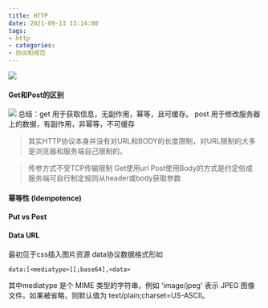 ```yaml
---
title: HTTP
date: 2021-09-13 13:14:00
tags:
- http
- categories: 
- 协议和规范
---
```

![](https://developer.mozilla.org/en-US/docs/Web/HTTP/Messages/httpmsgstructure2.png)
#### Get和Post的区别
![](https://i0.wp.com/tvax1.sinaimg.cn/large/0032xJMSgy1guexb1cxwdj611i0o0tpb02.jpg)
总结：get 用于获取信息，无副作用，幂等，且可缓存。
post 用于修改服务器上的数据，有副作用，非幂等，不可缓存

> 其实HTTP协议本身并没有对URL和BODY的长度限制，对URL限制的大多是浏览器和服务端自己限制的。

> 传参方式不受TCP传输限制 Get使用url Post使用Body的方式是约定俗成 服务端可自行制定规则从header或body获取参数

#### 幂等性 (Idempotence)

#### Put vs Post

#### Data URL
最初见于css插入图片资源 data协议数据格式形如
```
data:[<mediatype>][;base64],<data>
```
其中mediatype 是个 MIME 类型的字符串，例如 'image/jpeg' 表示 JPEG 图像文件。如果被省略，则默认值为 text/plain;charset=US-ASCII。